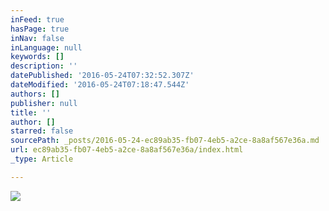 ```yaml
---
inFeed: true
hasPage: true
inNav: false
inLanguage: null
keywords: []
description: ''
datePublished: '2016-05-24T07:32:52.307Z'
dateModified: '2016-05-24T07:18:47.544Z'
authors: []
publisher: null
title: ''
author: []
starred: false
sourcePath: _posts/2016-05-24-ec89ab35-fb07-4eb5-a2ce-8a8af567e36a.md
url: ec89ab35-fb07-4eb5-a2ce-8a8af567e36a/index.html
_type: Article

---
```

![](https://the-grid-user-content.s3-us-west-2.amazonaws.com/5354661e-cc22-435f-aa21-5b6d07d9b437.jpg)